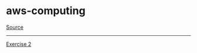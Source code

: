 # aws-computing

[Source](http://ec2-54-210-186-195.compute-1.amazonaws.com/)

- - - -

[Exercise 2](week_ex2.md)
